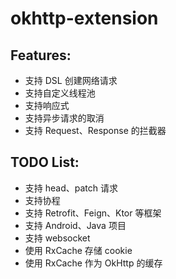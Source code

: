 # okhttp-extension

## Features:

* 支持 DSL 创建网络请求
* 支持自定义线程池
* 支持响应式
* 支持异步请求的取消
* 支持 Request、Response 的拦截器

## TODO List:

* 支持 head、patch 请求
* 支持协程
* 支持 Retrofit、Feign、Ktor 等框架
* 支持 Android、Java 项目
* 支持 websocket
* 使用 RxCache 存储 cookie
* 使用 RxCache 作为 OkHttp 的缓存
